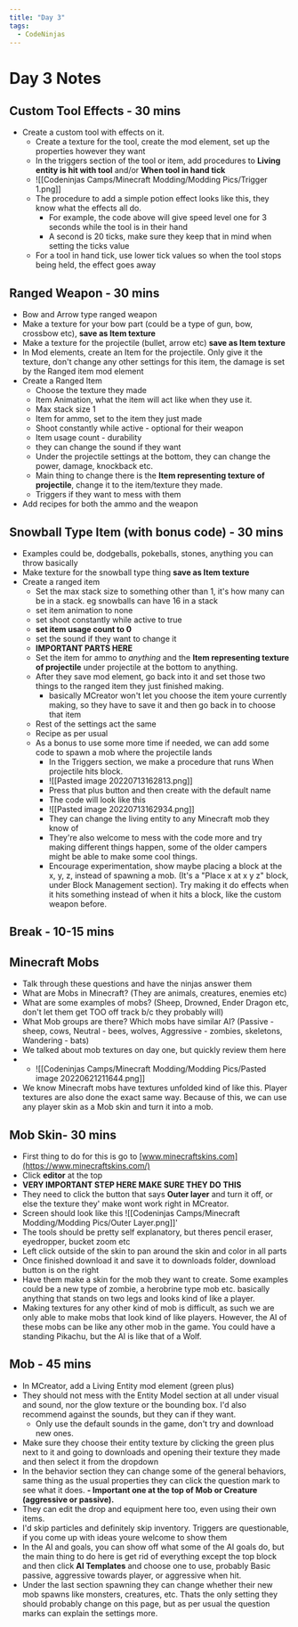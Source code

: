 ```yaml
---
title: "Day 3"
tags:
  - CodeNinjas
---
```


# Day 3 Notes
## Custom Tool Effects - 30 mins
- Create a custom tool with effects on it.
  - Create a texture for the tool, create the mod element, set up the properties however they want
  - In the triggers section of the tool or item, add procedures to **Living entity is hit with tool** and/or **When tool in hand tick**
  - ![[Codeninjas Camps/Minecraft Modding/Modding Pics/Trigger 1.png]]
  - The procedure to add a simple potion effect looks like this, they know what the effects all do.
	  - For example, the code above will give speed level one for 3 seconds while the tool is in their hand
	  - A second is 20 ticks, make sure they keep that in mind when setting the ticks value
  - For a tool in hand tick, use lower tick values so when the tool stops being held, the effect goes away

## Ranged Weapon - 30 mins
- Bow and Arrow type ranged weapon
- Make a texture for your bow part (could be a type of gun, bow, crossbow etc), **save as Item texture**
- Make a texture for the projectile (bullet, arrow etc) **save as Item texture**
- In Mod elements, create an Item for the projectile. Only give it the texture, don't change any other settings for this item, the damage is set by the Ranged item mod element
- Create a Ranged Item
  - Choose the texture they made
  - Item Animation, what the item will act like when they use it.
  - Max stack size 1
  - Item for ammo, set to the item they just made
  - Shoot constantly while active - optional for their weapon
  - Item usage count - durability
  - they can change the sound if they want
  - Under the projectile settings at the bottom, they can change the power, damage, knockback etc.
  - Main thing to change there is the **Item representing texture of projectile**, change it to the item/texture they made.
  - Triggers if they want to mess with them
- Add recipes for both the ammo and the weapon
## Snowball Type Item (with bonus code) - 30 mins
- Examples could be, dodgeballs, pokeballs, stones, anything you can throw basically
- Make texture for the snowball type thing **save as Item texture**
- Create a ranged item
  - Set the max stack size to something other than 1, it's how many can be in a stack. eg snowballs can have 16 in a stack
  - set item animation to none
  - set shoot constantly while active to true
  - **set item usage count to 0**
  - set the sound if they want to change it
  - **IMPORTANT PARTS HERE**
  - Set the item for ammo to _anything_ and the **Item representing texture of projectile** under projectile at the bottom to anything.
  - After they save mod element, go back into it and set those two things to the ranged item they just finished making.
	- basically MCreator won't let you choose the item youre currently making, so they have to save it and then go back in to choose that item
  - Rest of the settings act the same
  - Recipe as per usual
  - As a bonus to use some more time if needed, we can add some code to spawn a mob where the projectile lands
	  - In the Triggers section, we make a procedure that runs When projectile hits block.
	  - ![[Pasted image 20220713162813.png]]
	  - Press that plus button and then create with the default name
	  - The code will look like this
	  - ![[Pasted image 20220713162934.png]]
	  - They can change the living entity to any Minecraft mob they know of
	  - They're also welcome to mess with the code more and try making different things happen, some of the older campers might be able to make some cool things.
	  - Encourage experimentation, show maybe placing a block at the x, y, z, instead of spawning a mob. (It's a "Place x at x y z" block, under Block Management section). Try making it do effects when it hits something instead of when it hits a block, like the custom weapon before.
## Break - 10-15 mins
## Minecraft Mobs
- Talk through these questions and have the ninjas answer them
- What are Mobs in Minecraft? (They are animals, creatures, enemies etc)
- What are some examples of mobs? (Sheep, Drowned, Ender Dragon etc, don't let them get TOO off track b/c they probably will)
- What Mob groups are there? Which mobs have similar AI? (Passive - sheep, cows, Neutral - bees, wolves, Aggressive - zombies, skeletons, Wandering - bats)
- We talked about mob textures on day one, but quickly review them here
- - ![[Codeninjas Camps/Minecraft Modding/Modding Pics/Pasted image 20220621211644.png]]
- We know Minecraft mobs have textures unfolded kind of like this. Player textures are also done the exact same way. Because of this, we can use any player skin as a Mob skin and turn it into a mob.
## Mob Skin- 30 mins
- First thing to do for this is go to [www.minecraftskins.com](https://www.minecraftskins.com/)
- Click **editor** at the top
- **VERY IMPORTANT STEP HERE MAKE SURE THEY DO THIS**
- They need to click the button that says **Outer layer** and turn it off, or else the texture they' make wont work right in MCreator.
- Screen should look like this ![[Codeninjas Camps/Minecraft Modding/Modding Pics/Outer Layer.png]]'
- The tools should be pretty self explanatory, but theres pencil eraser, eyedropper, bucket zoom etc
- Left click outside of the skin to pan around the skin and color in all parts
- Once finished download it and save it to downloads folder, download button is on the right
- Have them make a skin for the mob they want to create. Some examples could be a new type of zombie, a herobrine type mob etc. basically anything that stands on two legs and looks kind of like a player.
- Making textures for any other kind of mob is difficult, as such we are only able to make mobs that look kind of like players. However, the AI of these mobs can be like any other mob in the game. You could have a standing Pikachu, but the AI is like that of a Wolf.
## Mob - 45 mins
- In MCreator, add a Living Entity mod element (green plus)
- They should not mess with the Entity Model section at all under visual and sound, nor the glow texture or the bounding box. I'd also recommend against the sounds, but they can if they want. 
	- Only use the default sounds in the game, don't try and download new ones. 
- Make sure they choose their entity texture by clicking the green plus next to it and going to downloads and opening their texture they made and then select it from the dropdown
- In the behavior section they can change some of the general behaviors, same thing as the usual properties they can click the question mark to see what it does. 
**- Important one at the top of Mob or Creature (aggressive or passive).** 
- They can edit the drop and equipment here too, even using their own items.
- I'd skip particles and definitely skip inventory. Triggers are questionable, if you come up with ideas youre welcome to show them
- In the AI and goals, you can show off what some of the AI goals do, but the main thing to do here is get rid of everything except the top block and then click **AI Templates** and choose one to use, probably Basic passive, aggressive towards player, or aggressive when hit.
- Under the last section spawning they can change whether their new mob spawns like monsters, creatures, etc. Thats the only setting they should probably change on this page, but as per usual the question marks can explain the settings more.